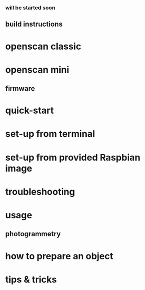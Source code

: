 ### will be started soon



## build instructions
# openscan classic
# openscan mini

## firmware
# quick-start
# set-up from terminal
# set-up from provided Raspbian image
# troubleshooting 
# usage

## photogrammetry
# how to prepare an object
# tips & tricks
